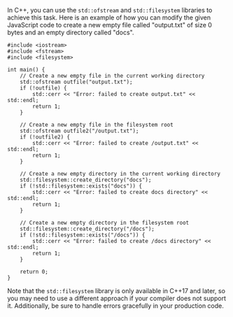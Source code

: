 In C++, you can use the `std::ofstream` and `std::filesystem` libraries to achieve this task. Here is an example of how you can modify the given JavaScript code to create a new empty file called "output.txt" of size 0 bytes and an empty directory called "docs".
```
#include <iostream>
#include <fstream>
#include <filesystem>

int main() {
    // Create a new empty file in the current working directory
    std::ofstream outfile("output.txt");
    if (!outfile) {
        std::cerr << "Error: failed to create output.txt" << std::endl;
        return 1;
    }

    // Create a new empty file in the filesystem root
    std::ofstream outfile2("/output.txt");
    if (!outfile2) {
        std::cerr << "Error: failed to create /output.txt" << std::endl;
        return 1;
    }

    // Create a new empty directory in the current working directory
    std::filesystem::create_directory("docs");
    if (!std::filesystem::exists("docs")) {
        std::cerr << "Error: failed to create docs directory" << std::endl;
        return 1;
    }

    // Create a new empty directory in the filesystem root
    std::filesystem::create_directory("/docs");
    if (!std::filesystem::exists("/docs")) {
        std::cerr << "Error: failed to create /docs directory" << std::endl;
        return 1;
    }

    return 0;
}
```
Note that the `std::filesystem` library is only available in C++17 and later, so you may need to use a different approach if your compiler does not support it. Additionally, be sure to handle errors gracefully in your production code.
